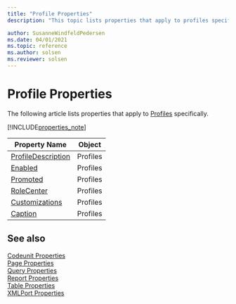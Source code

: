 ```yaml
---
title: "Profile Properties"
description: "This topic lists properties that apply to profiles specifically."

author: SusanneWindfeldPedersen
ms.date: 04/01/2021
ms.topic: reference
ms.author: solsen
ms.reviewer: solsen
---
```


# Profile Properties

The following article lists properties that apply to [Profiles](../devenv-profile-object.md) specifically.

[!INCLUDE[properties_note](../includes/properties_note.md)]

|Property Name| Object |
|-------------|--------|
|[ProfileDescription](devenv-profiledescription-property.md)  | Profiles |
|[Enabled](devenv-enabled-profile-property.md)  | Profiles |
|[Promoted](devenv-promoted-profile-property.md) | Profiles |
|[RoleCenter](devenv-rolecenter-property.md) | Profiles |
|[Customizations](devenv-customizations-property.md) | Profiles |
|[Caption](devenv-caption-property.md) | Profiles |

## See also

[Codeunit Properties](devenv-codeunit-properties.md)  
[Page Properties](devenv-page-property-overview.md)  
[Query Properties](devenv-query-properties.md)  
[Report Properties](devenv-report-properties.md)  
[Table Properties](devenv-table-properties.md)  
[XMLPort Properties](devenv-xmlport-properties.md) 